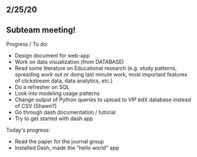 ## 2/25/20

## Subteam meeting!

Progress / To do:
- Design document for web-app
- Work on data visualization (from DATABASE)
- Read some literature on Educational research (e.g. study patterns, spreading work out or doing last minute work, most important features of clickstream data, data analytics, etc.)
- Do a refresher on SQL
- Look into modeling usage patterns
- Change output of Python queries to upload to VIP edX database instead of CSV (Shawn?)
- Go through dash documentation / tutorial
- Try to get started with dash app

Today's progress:
- Read the paper for the journal group
- Installed Dash, made the "hello world" app
